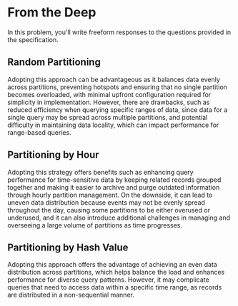 # From the Deep

In this problem, you'll write freeform responses to the questions provided in the specification.

## Random Partitioning

Adopting this approach can be advantageous as it balances data evenly across partitions, preventing hotspots and ensuring that no single partition becomes overloaded, with minimal upfront configuration required for simplicity in implementation. However, there are drawbacks, such as reduced efficiency when querying specific ranges of data, since data for a single query may be spread across multiple partitions, and potential difficulty in maintaining data locality, which can impact performance for range-based queries.

## Partitioning by Hour

Adopting this strategy offers benefits such as enhancing query performance for time-sensitive data by keeping related records grouped together and making it easier to archive and purge outdated information through hourly partition management. On the downside, it can lead to uneven data distribution because events may not be evenly spread throughout the day, causing some partitions to be either overused or underused, and it can also introduce additional challenges in managing and overseeing a large volume of partitions as time progresses.

## Partitioning by Hash Value

Adopting this approach offers the advantage of achieving an even data distribution across partitions, which helps balance the load and enhances performance for diverse query patterns. However, it may complicate queries that need to access data within a specific time range, as records are distributed in a non-sequential manner.
